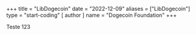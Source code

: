 +++
title = "LibDogecoin"
date = "2022-12-09"
aliases = ["LibDogecoin"]
type = "start-coding"
[ author ]
  name = "Dogecoin Foundation"
+++

Teste 123